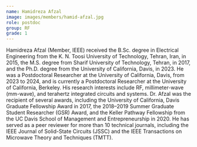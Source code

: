```yaml
---
name: Hamidreza Afzal
image: images/members/hamid-afzal.jpg
role: postdoc
group: RF
grade: 1
---
```

Hamidreza Afzal (Member, IEEE) received the B.Sc. degree in Electrical Engineering from the K. N. Toosi University of Technology, Tehran, Iran, in 2015, the M.S. degree from Sharif University of Technology, Tehran, in 2017, and the Ph.D. degree from the University of California, Davis, in 2023.
He was a Postdoctoral Researcher at the University of California, Davis, from 2023 to 2024, and is currently a Postdoctoral Researcher at the University of California, Berkeley. His research interests include RF, millimeter-wave (mm-wave), and terahertz integrated circuits and systems.
Dr. Afzal was the recipient of several awards, including the University of California, Davis Graduate Fellowship Award in 2017, the 2018–2019 Summer Graduate Student Researcher (GSR) Award, and the Keller Pathway Fellowship from the UC Davis School of Management and Entrepreneurship in 2020.
He has served as a peer reviewer for more than 10 technical journals, including the IEEE Journal of Solid-State Circuits (JSSC) and the IEEE Transactions on Microwave Theory and Techniques (TMTT).

